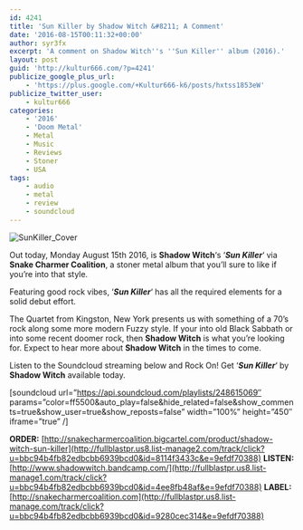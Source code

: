 ```yaml
---
id: 4241
title: 'Sun Killer by Shadow Witch &#8211; A Comment'
date: '2016-08-15T00:11:32+00:00'
author: syr3fx
excerpt: 'A comment on Shadow Witch''s ''Sun Killer'' album (2016).'
layout: post
guid: 'http://kultur666.com/?p=4241'
publicize_google_plus_url:
    - 'https://plus.google.com/+Kultur666-k6/posts/hxtss1853eW'
publicize_twitter_user:
    - kultur666
categories:
    - '2016'
    - 'Doom Metal'
    - Metal
    - Music
    - Reviews
    - Stoner
    - USA
tags:
    - audio
    - metal
    - review
    - soundcloud
---
```


![SunKiller_Cover](http://localhost:8080/wp-content/uploads/2016/08/sunkiller_cover.jpg)

Out today, Monday August 15th 2016, is **Shadow Witch**‘s ‘***Sun Killer***‘ via **Snake Charmer Coalition**, a stoner metal album that you’ll sure to like if you’re into that style.

Featuring good rock vibes, ‘***Sun Killer***‘ has all the required elements for a solid debut effort.

The Quartet from Kingston, New York presents us with something of a 70’s rock along some more modern Fuzzy style. If your into old Black Sabbath or into some recent doomer rock, then **Shadow Witch** is what you’re looking for. Expect to hear more about **Shadow Witch** in the times to come.

Listen to the Soundcloud streaming below and Rock On! Get ‘***Sun Killer***‘ by **Shadow Witch** available today.

\[soundcloud url=”https://api.soundcloud.com/playlists/248615069″ params=”color=ff5500&amp;auto\_play=false&amp;hide\_related=false&amp;show\_comments=true&amp;show\_user=true&amp;show\_reposts=false” width=”100%” height=”450″ iframe=”true” /\]

**ORDER:** [http://snakecharmercoalition.bigcartel.com/product/shadow-witch-sun-killer](http://fullblastpr.us8.list-manage2.com/track/click?u=bbc94b4fb82edbcbb6939bcd0&id=8114f3433c&e=9efdf70388)
**LISTEN:** [http://www.shadowwitch.bandcamp.com/](http://fullblastpr.us8.list-manage1.com/track/click?u=bbc94b4fb82edbcbb6939bcd0&id=4ee8fb48af&e=9efdf70388)
**LABEL:** [http://snakecharmercoalition.com](http://fullblastpr.us8.list-manage.com/track/click?u=bbc94b4fb82edbcbb6939bcd0&id=9280cec314&e=9efdf70388)